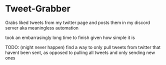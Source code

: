 # Tweet-Grabber
Grabs liked tweets from my twitter page and posts them in my discord server aka meaningless automation

took an embarrasingly long time to finish given how simple it is


TODO: (might never happen)
find a way to only pull tweets from twitter that havent been sent, as opposed to pulling all tweets and only sending new ones


